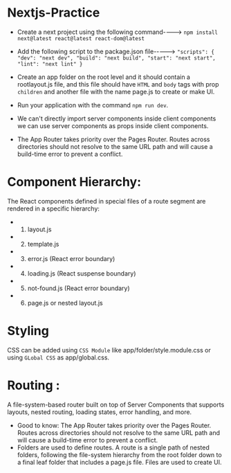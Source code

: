 # Nextjs-Practice

* Create a next project using the following command---->
 `npm install next@latest react@latest react-dom@latest`
 
 * Add the following script to the package.json file----->
 `"scripts": {
    "dev": "next dev",
    "build": "next build",
    "start": "next start",
    "lint": "next lint"
  }`
  
  * Create an app folder on the root level and it should contain a rootlayout.js file, and this file should have `HTML` and `body` tags with prop `children` and another file with the name page.js to create or make UI.

* Run your application with the command `npm run dev`.
* We can't directly import server components inside client components we can use server components as props inside client components.
* The App Router takes priority over the Pages Router. Routes across directories should not resolve to the same URL path and will cause a build-time error to prevent a conflict.

# Component Hierarchy:
The React components defined in special files of a route segment are rendered in a specific hierarchy:
* 1. layout.js
* 2. template.js
* 3. error.js (React error boundary)
* 4. loading.js (React suspense boundary)
* 5. not-found.js (React error boundary)
* 6. page.js or nested layout.js

# Styling
CSS can be added using `CSS Module` like app/folder/style.module.css or using `GLobal CSS` as app/global.css.

# Routing :
A file-system-based router built on top of Server Components that supports layouts, nested routing, loading states, error handling, and more.
* Good to know: The App Router takes priority over the Pages Router. Routes across directories should not resolve to the same URL path and will cause a build-time error to prevent a conflict.
* Folders are used to define routes. A route is a single path of nested folders, following the file-system hierarchy from the root folder down to a final leaf folder that includes a page.js file. Files are used to create UI.
